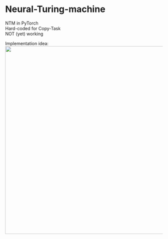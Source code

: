 # Neural-Turing-machine
NTM in PyTorch<br>
Hard-coded for Copy-Task<br>
NOT (yet) working<br>

Implementation idea:<br>
<img src="http://i65.tinypic.com/xnsxgl.png" width="600">
